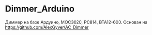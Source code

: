 # Dimmer_Arduino
Диммер на базе Ардуино, MOC3020, PC814, BTA12-600.  Основан на https://github.com/AlexGyver/AC_Dimmer
